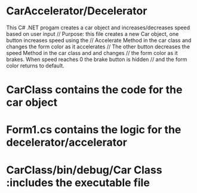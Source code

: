 # CarAccelerator/Decelerator
 This C# .NET progam creates a car object and increases/decreases speed based on user input
// Purpose: this file creates a new Car object, one button increases speed using the
// Accelerate Method in the car class and changes the form color as it accelerates
// The other button decreases the speed Method in the car class and and changes
// the form color as it brakes. When speed reaches 0 the brake button is hidden
// and the form color returns to default.
# CarClass contains the code for the car object
# Form1.cs contains the logic for the decelerator/accelerator
# CarClass/bin/debug/Car Class :includes the executable file
